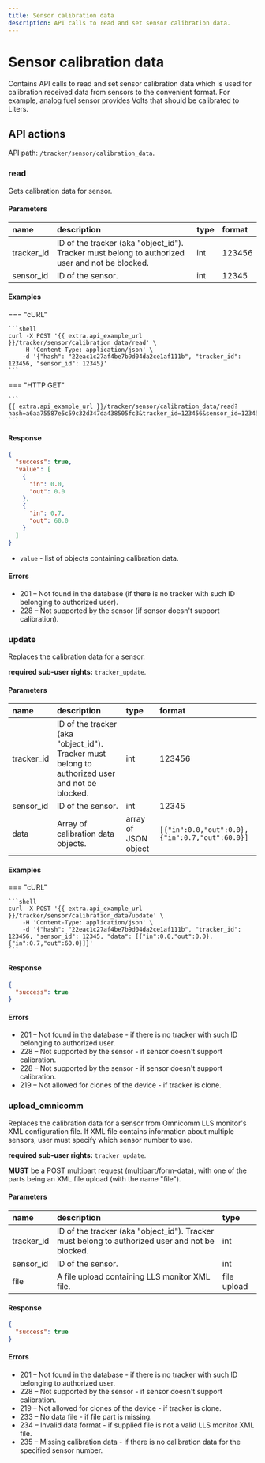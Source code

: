 ```yaml
---
title: Sensor calibration data
description: API calls to read and set sensor calibration data.
---
```


# Sensor calibration data

Contains API calls to read and set sensor calibration data which is used for calibration received data from sensors to the
convenient format. For example, analog fuel sensor provides Volts that should be calibrated to Liters.


## API actions

API path: `/tracker/sensor/calibration_data`.

### read

Gets calibration data for sensor.

#### Parameters

| name       | description                                                                                     | type | format |
|:-----------|:------------------------------------------------------------------------------------------------|:-----|:-------|
| tracker_id | ID of the tracker (aka "object_id"). Tracker must belong to authorized user and not be blocked. | int  | 123456 |
| sensor_id  | ID of the sensor.                                                                               | int  | 12345  |

#### Examples

=== "cURL"

    ```shell
    curl -X POST '{{ extra.api_example_url }}/tracker/sensor/calibration_data/read' \
        -H 'Content-Type: application/json' \
        -d '{"hash": "22eac1c27af4be7b9d04da2ce1af111b", "tracker_id": 123456, "sensor_id": 12345}'
    ```

=== "HTTP GET"

    ```
    {{ extra.api_example_url }}/tracker/sensor/calibration_data/read?hash=a6aa75587e5c59c32d347da438505fc3&tracker_id=123456&sensor_id=12345
    ```

#### Response

```json
{
  "success": true,
  "value": [
    {
      "in": 0.0,
      "out": 0.0
    },
    {
      "in": 0.7,
      "out": 60.0
    }
  ]
}
```

* `value` - list of objects containing calibration data. 

#### Errors

* 201 – Not found in the database (if there is no tracker with such ID belonging to authorized user).
* 228 – Not supported by the sensor (if sensor doesn't support calibration).


### update

Replaces the calibration data for a sensor.

**required sub-user rights:** `tracker_update`.

#### Parameters

| name       | description                                                                                     | type                 | format                                         |
|:-----------|:------------------------------------------------------------------------------------------------|:---------------------|:-----------------------------------------------|
| tracker_id | ID of the tracker (aka "object_id"). Tracker must belong to authorized user and not be blocked. | int                  | 123456                                         |
| sensor_id  | ID of the sensor.                                                                               | int                  | 12345                                          |
| data       | Array of calibration data objects.                                                              | array of JSON object | `[{"in":0.0,"out":0.0},{"in":0.7,"out":60.0}]` |

#### Examples

=== "cURL"

    ```shell
    curl -X POST '{{ extra.api_example_url }}/tracker/sensor/calibration_data/update' \
        -H 'Content-Type: application/json' \
        -d '{"hash": "22eac1c27af4be7b9d04da2ce1af111b", "tracker_id": 123456, "sensor_id": 12345, "data": [{"in":0.0,"out":0.0},{"in":0.7,"out":60.0}]}'
    ```

#### Response

```json
{
  "success": true
}
```

#### Errors

* 201 – Not found in the database - if there is no tracker with such ID belonging to authorized user.
* 228 – Not supported by the sensor - if sensor doesn't support calibration.
* 228 – Not supported by the sensor - if sensor doesn't support calibration.
* 219 – Not allowed for clones of the device - if tracker is clone.


### upload_omnicomm

Replaces the calibration data for a sensor from Omnicomm LLS monitor's XML configuration file. If XML file contains
information about multiple sensors, user must specify which sensor number to use.

**required sub-user rights:** `tracker_update`.

**MUST** be a POST multipart request (multipart/form-data), with one of the parts being an XML file upload 
(with the name "file").

#### Parameters

| name       | description                                                                                     | type        |
|:-----------|:------------------------------------------------------------------------------------------------|:------------|
| tracker_id | ID of the tracker (aka "object_id"). Tracker must belong to authorized user and not be blocked. | int         |
| sensor_id  | ID of the sensor.                                                                               | int         |
| file       | A file upload containing LLS monitor XML file.                                                  | file upload |

#### Response

```json
{
  "success": true
}
```

#### Errors

* 201 – Not found in the database - if there is no tracker with such ID belonging to authorized user.
* 228 – Not supported by the sensor - if sensor doesn't support calibration.
* 219 – Not allowed for clones of the device - if tracker is clone.
* 233 – No data file - if file part is missing.
* 234 – Invalid data format - if supplied file is not a valid LLS monitor XML file.
* 235 – Missing calibration data - if there is no calibration data for the specified sensor number.

